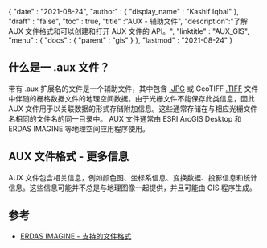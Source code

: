 {
  "date" : "2021-08-24",
  "author" : {
    "display_name" : "Kashif Iqbal"
},
  "draft" : "false",
  "toc" : true,
  "title" :"AUX - 辅助文件",
  "description":"了解 AUX 文件格式和可以创建和打开 AUX 文件的 API。",
  "linktitle" : "AUX_GIS",
  "menu" : {
    "docs" : {
      "parent" : "gis"
}
},
  "lastmod" : "2021-08-24"
}

## 什么是一 .aux 文件？

带有 .aux 扩展名的文件是一个辅助文件，其中包含 [.JPG](/zh/image/jpeg/) 或 GeoTIFF [.TIFF](/zh/image/tiff/) 文件中伴随的栅格数据文件的地理空间数据。由于光栅文件不能保存此类信息，因此 AUX 文件用于以关联数据的形式存储附加信息。这些通常存储在与相应光栅文件名相同的文件名的同一目录中。 AUX 文件通常由 ESRI ArcGIS Desktop 和 ERDAS IMAGINE 等地理空间应用程序使用。

## AUX 文件格式 - 更多信息

AUX 文件包含相关信息，例如颜色图、坐标系信息、变换数据、投影信息和统计信息。这些信息可能并不总是与地理图像一起提供，并且可能由 GIS 程序生成。

## 参考

* [ERDAS IMAGINE - 支持的文件格式](https://www.hexagongeospatial.com/products/power-portfolio/erdas-imagine#imagine-technical-documents)

